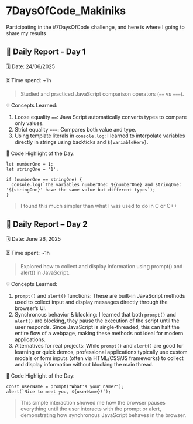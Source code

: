 # 7DaysOfCode_Makiniks
Participating in the #7DaysOfCode challenge, and here is where I going to share my results

## 📝 Daily Report - Day 1

🗓 Date: 24/06/2025

⏳ Time spend: ~1h
> Studied and practiced JavaScript comparison operators (```==``` vs ```===```).

💡 Concepts Learned:
1. Loose equality ```==```: Java Script automatically converts types to compare only values.
2. Strict equality ```===```: Compares both value and type.
3. Using template literals in ```console.log```: I learned to interpolate variables directly in strings using backticks and ```${variableHere}```.

🧪 Code Highlight of the Day:
```
let numberOne = 1;
let stringOne = '1';

if (numberOne == stringOne) {
  console.log(`The variables numberOne: ${numberOne} and stringOne: '${stringOne}' have the same value but different types`);
}
```
> I found this much simpler than what I was used to do in C or C++

## 📝 Daily Report – Day 2

🗓 Date: June 26, 2025

⏳ Time spent: ~1h
> Explored how to collect and display information using prompt() and alert() in JavaScript.

💡 Concepts Learned:
1. ```prompt()``` and ```alert()``` functions: These are built-in JavaScript methods used to collect input and display messages directly through the browser’s UI.
2. Synchronous behavior & blocking: I learned that both ```prompt()``` and ```alert()``` are blocking, they pause the execution of the script until the user responds. Since JavaScript is single-threaded, this can halt the entire flow of a webpage, making these methods not ideal for modern applications.
3. Alternatives for real projects: While ```prompt()``` and ```alert()``` are good for learning or quick demos, professional applications typically use custom modals or form inputs (often via HTML/CSS/JS frameworks) to collect and display information without blocking the main thread.

🧪 Code Highlight of the Day:
```
const userName = prompt("What's your name?");
alert(`Nice to meet you, ${userName}!`);
```
> This simple interaction showed me how the browser pauses everything until the user interacts with the prompt or alert, demonstrating how synchronous JavaScript behaves in the browser.
